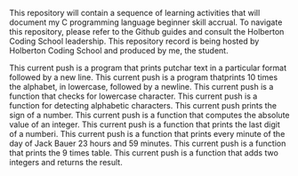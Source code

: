 This repository will contain a sequence of learning activities that will document my C programming language beginner skill accrual.
To navigate this repository, please refer to the Github guides and consult the Holberton Coding School leadership. 
This repository record is being hosted by Holberton Coding School and produced by me, the student.

This current push is a program that prints putchar text in a particular format followed by a new line.
This current push is a program thatprints 10 times the alphabet, in lowercase, followed by a newline.
This current push is a function that checks for lowercase character.
This current push is a function for detecting alphabetic characters.
This current push prints the sign of a number.
This current push is a function that computes the absolute value of an integer.
This current push is a function that prints the last digit of a numberi.
This current push is a function that prints every minute of the day of Jack Bauer 23 hours and 59 minutes.
This current push is a function that prints the 9 times table.
This current push is a function that adds two integers and returns the result. 
